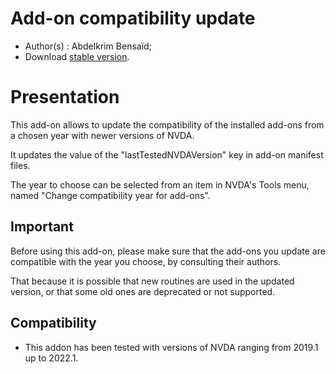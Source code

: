 # Add-on compatibility update

* Author(s) : Abdelkrim Bensaïd;
* Download [stable version][1].


# Presentation #

This add-on allows to update the compatibility of the installed add-ons from a chosen year with newer versions of NVDA.

It updates the value of the "lastTestedNVDAVersion" key in add-on manifest files.

The year to choose can be selected from an item in NVDA's Tools menu, named "Change compatibility year for add-ons".

## Important ##

Before using this add-on, please make sure that the add-ons you update are compatible with the year you choose, by consulting their authors.

That because it is possible that new routines are used in the updated version, or that some old ones are deprecated or not supported.

## Compatibility ##

* This addon has been tested with versions of NVDA ranging from 2019.1 up to 2022.1.


[1]: https://github.com/abdel792/addonCompatibilityUpdate/releases/download/v22.12/addonCompatibilityUpdate-22.12.nvda-addon
